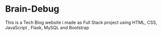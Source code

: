 # Brain-Debug
This is a Tech Blog website i made as Full Stack project using HTML, CSS, JavaScript , Flask, MySQL and Bootstrap
